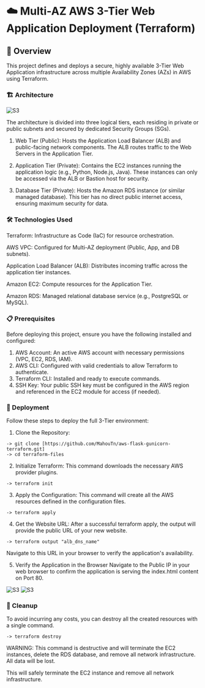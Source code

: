 # ☁️ Multi-AZ AWS 3-Tier Web Application Deployment (Terraform)

## 🚀 Overview
This project defines and deploys a secure, highly available 3-Tier Web Application infrastructure across multiple Availability Zones (AZs) in AWS using Terraform.
### 🏗️ Architecture

![S3](https://i.imgur.com/Q55I0hc.png)


The architecture is divided into three logical tiers, each residing in private or public subnets and secured by dedicated Security Groups (SGs).

1. Web Tier (Public): Hosts the Application Load Balancer (ALB) and public-facing network components. The ALB routes traffic to the Web Servers in the Application Tier.

2. Application Tier (Private): Contains the EC2 instances running the application logic (e.g., Python, Node.js, Java). These instances can only be accessed via the ALB or Bastion host for security.

3. Database Tier (Private): Hosts the Amazon RDS instance (or similar managed database). This tier has no direct public internet access, ensuring maximum security for data.

### 🛠️ Technologies Used
Terraform: Infrastructure as Code (IaC) for resource orchestration.

AWS VPC: Configured for Multi-AZ deployment (Public, App, and DB subnets).

Application Load Balancer (ALB): Distributes incoming traffic across the application tier instances.

Amazon EC2: Compute resources for the Application Tier.

Amazon RDS: Managed relational database service (e.g., PostgreSQL or MySQL).

### 📋 Prerequisites
Before deploying this project, ensure you have the following installed and configured:

1. AWS Account: An active AWS account with necessary permissions (VPC, EC2, RDS, IAM).
2. AWS CLI: Configured with valid credentials to allow Terraform to authenticate.
3. Terraform CLI: Installed and ready to execute commands.
4. SSH Key: Your public SSH key must be configured in the AWS region and referenced in the EC2 module for access (if needed).

### 🚀 Deployment
Follow these steps to deploy the full 3-Tier environment:

1. Clone the Repository:
```
-> git clone [https://github.com/MahouTn/aws-flask-gunicorn-terraform.git]
-> cd terraform-files
```


2. Initialize Terraform:
This command downloads the necessary AWS provider plugins.
```
-> terraform init
```



3. Apply the Configuration:
This command will create all the AWS resources defined in the configuration files.

```
-> terraform apply
```


4. Get the Website URL:
After a successful terraform apply, the output will provide the public URL of your new website.
```
-> terraform output "alb_dns_name"
```
Navigate to this URL in your browser to verify the application's availability.

5. Verify the Application in the Browser
Navigate to the Public IP in your web browser to confirm the application is serving the index.html content on Port 80.

![S3](https://i.imgur.com/KQP7wYK.png)
![S3](https://i.imgur.com/EqGETdz.png)

### 🧹 Cleanup
To avoid incurring any costs, you can destroy all the created resources with a single command.
```
-> terraform destroy
```

WARNING: This command is destructive and will terminate the EC2 instances, delete the RDS database, and remove all network infrastructure. All data will be lost.


This will safely terminate the EC2 instance and remove all network infrastructure.

